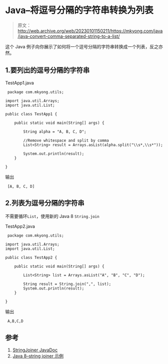 # Java–将逗号分隔的字符串转换为列表

> 原文：<http://web.archive.org/web/20230101150211/https://mkyong.com/java/java-convert-comma-separated-string-to-a-list/>

这个 Java 例子向你展示了如何将一个逗号分隔的字符串转换成一个列表，反之亦然。

## 1.要列出的逗号分隔的字符串

TestApp1.java

```
 package com.mkyong.utils;

import java.util.Arrays;
import java.util.List;

public class TestApp1 {

    public static void main(String[] args) {

        String alpha = "A, B, C, D";

		//Remove whitespace and split by comma 
        List<String> result = Arrays.asList(alpha.split("\\s*,\\s*"));

        System.out.println(result);
    }

} 
```

输出

```
 [A, B, C, D] 
```

## 2.列表为逗号分隔的字符串

不需要循环`List`，使用新的 Java 8 `String.join`

TestApp2.java

```
 package com.mkyong.utils;

import java.util.Arrays;
import java.util.List;

public class TestApp2 {

    public static void main(String[] args) {

        List<String> list = Arrays.asList("A", "B", "C", "D");

        String result = String.join(",", list);
        System.out.println(result);
    }

} 
```

输出

```
 A,B,C,D 
```

## 参考

1.  [StringJoiner JavaDoc](http://web.archive.org/web/20221206211041/https://docs.oracle.com/javase/8/docs/api/java/util/StringJoiner.html)
2.  [Java 8–string joiner 示例](http://web.archive.org/web/20221206211041/https://www.mkyong.com/java8/java-8-stringjoiner-example/)

<input type="hidden" id="mkyong-current-postId" value="14535">
